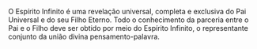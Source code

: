 ﻿O Espírito Infinito é uma revelação universal, completa e exclusiva do Pai Universal e do seu Filho Eterno. Todo o conhecimento da parceria entre o Pai e o Filho deve ser obtido por meio do Espírito Infinito, o representante conjunto da união divina pensamento-palavra.